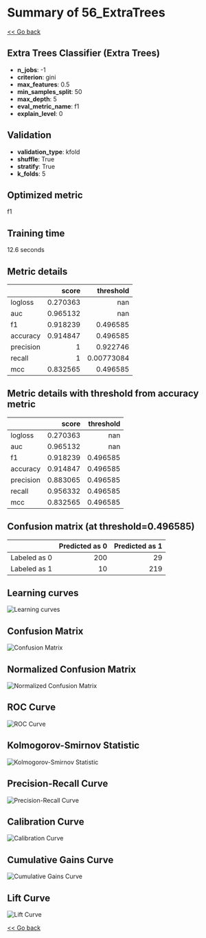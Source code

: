 # Summary of 56_ExtraTrees

[<< Go back](../README.md)


## Extra Trees Classifier (Extra Trees)
- **n_jobs**: -1
- **criterion**: gini
- **max_features**: 0.5
- **min_samples_split**: 50
- **max_depth**: 5
- **eval_metric_name**: f1
- **explain_level**: 0

## Validation
 - **validation_type**: kfold
 - **shuffle**: True
 - **stratify**: True
 - **k_folds**: 5

## Optimized metric
f1

## Training time

12.6 seconds

## Metric details
|           |    score |    threshold |
|:----------|---------:|-------------:|
| logloss   | 0.270363 | nan          |
| auc       | 0.965132 | nan          |
| f1        | 0.918239 |   0.496585   |
| accuracy  | 0.914847 |   0.496585   |
| precision | 1        |   0.922746   |
| recall    | 1        |   0.00773084 |
| mcc       | 0.832565 |   0.496585   |


## Metric details with threshold from accuracy metric
|           |    score |   threshold |
|:----------|---------:|------------:|
| logloss   | 0.270363 |  nan        |
| auc       | 0.965132 |  nan        |
| f1        | 0.918239 |    0.496585 |
| accuracy  | 0.914847 |    0.496585 |
| precision | 0.883065 |    0.496585 |
| recall    | 0.956332 |    0.496585 |
| mcc       | 0.832565 |    0.496585 |


## Confusion matrix (at threshold=0.496585)
|              |   Predicted as 0 |   Predicted as 1 |
|:-------------|-----------------:|-----------------:|
| Labeled as 0 |              200 |               29 |
| Labeled as 1 |               10 |              219 |

## Learning curves
![Learning curves](learning_curves.png)
## Confusion Matrix

![Confusion Matrix](confusion_matrix.png)


## Normalized Confusion Matrix

![Normalized Confusion Matrix](confusion_matrix_normalized.png)


## ROC Curve

![ROC Curve](roc_curve.png)


## Kolmogorov-Smirnov Statistic

![Kolmogorov-Smirnov Statistic](ks_statistic.png)


## Precision-Recall Curve

![Precision-Recall Curve](precision_recall_curve.png)


## Calibration Curve

![Calibration Curve](calibration_curve_curve.png)


## Cumulative Gains Curve

![Cumulative Gains Curve](cumulative_gains_curve.png)


## Lift Curve

![Lift Curve](lift_curve.png)



[<< Go back](../README.md)
